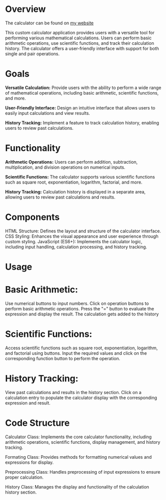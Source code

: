 # Overview

The calculator can be found on [my website](https://isidormanning.com/projects/calculator/)

This custom calculator application provides users with a versatile tool for performing various mathematical calculations. Users can perform basic arithmetic operations, use scientific functions, and track their calculation history. The calculator offers a user-friendly interface with support for both single and pair operations.

# Goals

**Versatile Calculation:** Provide users with the ability to perform a wide range of mathematical operations, including basic arithmetic, scientific functions, and more.

**User-Friendly Interface:** Design an intuitive interface that allows users to easily input calculations and view results.

**History Tracking:** Implement a feature to track calculation history, enabling users to review past calculations.

# Functionality

**Arithmetic Operations:** Users can perform addition, subtraction, multiplication, and division operations on numerical inputs.

**Scientific Functions:** The calculator supports various scientific functions such as square root, exponentiation, logarithm, factorial, and more.

**History Tracking:** Calculation history is displayed in a separate area, allowing users to review past calculations and results.

# Components

HTML Structure: Defines the layout and structure of the calculator interface.
CSS Styling: Enhances the visual appearance and user experience through custom styling.
JavaScript (ES6+): Implements the calculator logic, including input handling, calculation processing, and history tracking.

# Usage

# Basic Arithmetic:

Use numerical buttons to input numbers.
Click on operation buttons to perform basic arithmetic operations.
Press the "=" button to evaluate the expression and display the result.
The calculation gets added to the history

# Scientific Functions:

Access scientific functions such as square root, exponentiation, logarithm, and factorial using buttons.
Input the required values and click on the corresponding function button to perform the operation.

# History Tracking:

View past calculations and results in the history section.
Click on a calculation entry to populate the calculator display with the corresponding expression and result.

# Code Structure

Calculator Class: Implements the core calculator functionality, including arithmetic operations, scientific functions, display management, and history tracking.

Formating Class: Provides methods for formatting numerical values and expressions for display.

Preprocessing Class: Handles preprocessing of input expressions to ensure proper calculation.

History Class: Manages the display and functionality of the calculation history section.
